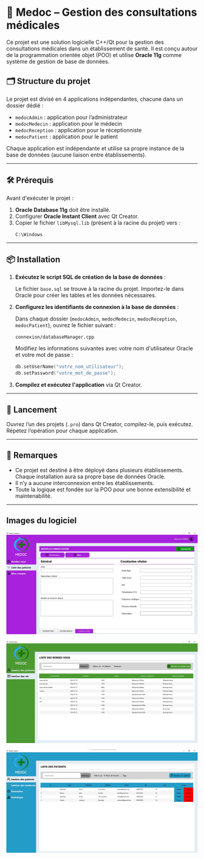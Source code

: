 
# 💊 Medoc – Gestion des consultations médicales

Ce projet est une solution logicielle C++/Qt pour la gestion des consultations médicales dans un établissement de santé. Il est conçu autour de la programmation orientée objet (POO) et utilise **Oracle 11g** comme système de gestion de base de données.

## 🗂️ Structure du projet

Le projet est divisé en 4 applications indépendantes, chacune dans un dossier dédié :

- `medocAdmin` : application pour l’administrateur
- `medocMedecin` : application pour le médecin
- `medocReception` : application pour le réceptionniste
- `medocPatient` : application pour le patient

Chaque application est indépendante et utilise sa propre instance de la base de données (aucune liaison entre établissements).

---

## 🛠️ Prérequis

Avant d'exécuter le projet :

1. **Oracle Database 11g** doit être installé.
2. Configurer **Oracle Instant Client** avec Qt Creator.
3. Copier le fichier `libMysql.lib` (présent à la racine du projet) vers :
   ```
   C:\Windows
   ```

---

## 📦 Installation

1. **Exécutez le script SQL de création de la base de données** :

   Le fichier `base.sql` se trouve à la racine du projet. Importez-le dans Oracle pour créer les tables et les données nécessaires.

2. **Configurez les identifiants de connexion à la base de données** :

   Dans chaque dossier (`medocAdmin`, `medocMedecin`, `medocReception`, `medocPatient`), ouvrez le fichier suivant :

   ```
   connexion/databaseManager.cpp
   ```

   Modifiez les informations suivantes avec votre nom d'utilisateur Oracle et votre mot de passe :
   ```cpp
   db.setUserName("votre_nom_utilisateur");
   db.setPassword("votre_mot_de_passe");
   ```

3. **Compilez et exécutez l'application** via Qt Creator.

---

## 🏁 Lancement

Ouvrez l’un des projets (`.pro`) dans Qt Creator, compilez-le, puis exécutez. Répétez l’opération pour chaque application.

---

## 📌 Remarques

- Ce projet est destiné à être déployé dans plusieurs établissements. Chaque installation aura sa propre base de données Oracle.
- Il n’y a aucune interconnexion entre les établissements.
- Toute la logique est fondée sur la POO pour une bonne extensibilité et maintenabilité.

---

## Images du logiciel

![image 1](ima1.jpg)

![image 2](ima2.jpg)

![image 3](ima3.jpg)
